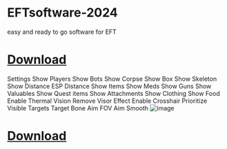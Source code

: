 # EFTsoftware-2024
easy and ready to go software for EFT

# [Download]()
Settings
Show Players
Show Bots
Show Corpse
Show Box
Show Skeleton
Show Distance
ESP Distance
Show Items
Show Meds
Show Guns
Show Valuables
Show Quest items
Show Attachments
Show Clothing
Show Food
Enable Thermal Vision
Remove Visor Effect
Enable Crosshair
Prioritize Visible Targets
Target Bone
Aim FOV
Aim Smooth
![image](https://github.com/svipvm/EFTsoftware-2024/assets/46470239/4c08cf41-b4ec-4605-9fcd-0e50affdefd7)

# [Download]()
